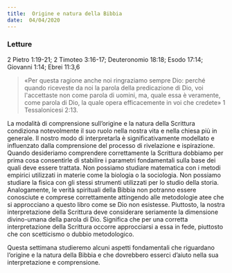 ```yaml
---
title:  Origine e natura della Bibbia
date:  04/04/2020
---
```


### Letture
2 Pietro 1:19-21; 2 Timoteo 3:16-17; Deuteronomio 18:18; Esodo 17:14; Giovanni 1:14; Ebrei 11:3,6

> <p></p>
> «Per questa ragione anche noi ringraziamo sempre Dio: perché quando riceveste da noi la parola della predicazione di Dio, voi l'accettaste non come parola di uomini, ma, quale essa è veramente, come parola di Dio, la quale opera efficacemente in voi che credete» 1 Tessalonicesi 2:13.

La modalità di comprensione sull’origine e la natura della Scrittura condiziona notevolmente il suo ruolo nella nostra vita e nella chiesa più in generale. Il nostro modo di interpretarla è significativamente modellato e influenzato dalla comprensione del processo di rivelazione e ispirazione. Quando desideriamo comprendere correttamente la Scrittura dobbiamo per prima cosa consentirle di stabilire i parametri fondamentali sulla base dei quali deve essere trattata. Non possiamo studiare matematica con i metodi empirici utilizzati in materie come la biologia o la sociologia. Non possiamo studiare la fisica con gli stessi strumenti utilizzati per lo studio della storia. Analogamente, le verità spirituali della Bibbia non potranno essere conosciute e comprese correttamente attingendo alle metodologie atee che si approcciano a questo libro come se Dio non esistesse. Piuttosto, la nostra interpretazione della Scrittura deve considerare seriamente la dimensione divino-umana della parola di Dio. Significa che per una corretta interpretazione della Scrittura occorre approcciarsi a essa in fede, piuttosto che con scetticismo o dubbio metodologico.

Questa settimana studieremo alcuni aspetti fondamentali che riguardano l’origine e la natura della Bibbia e che dovrebbero esserci d’aiuto nella sua interpretazione e comprensione.